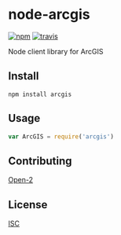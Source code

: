 # node-arcgis

[![npm][npm-image]][npm-url]
[![travis][travis-image]][travis-url]

[npm-image]: https://img.shields.io/npm/v/node-arcgis.svg?style=flat-square
[npm-url]: https://www.npmjs.com/package/arcgis
[travis-image]: https://img.shields.io/travis/nikolaswise/node-arcgis.svg?style=flat-square
[travis-url]: https://travis-ci.org/nikolaswise/node-arcgis

Node client library for ArcGIS

## Install

```
npm install arcgis
```

## Usage

```js
var ArcGIS = require('arcgis')
```

## Contributing

[Open-2](CONTRIBUTING.md)

## License

[ISC](LICENSE.md)
